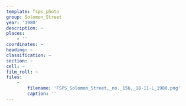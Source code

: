 ```yaml
---
template: fsps_photo
group: Solomon_Street
year: '1980'
description: ~
places:
    - ''
coordinates: ~
heading: ~
classification: ~
section: ~
cell: ~
film_roll: ~
files:
    -
        filename: 'FSPS_Solomon_Street,_no._156,_18-11-L_1980.png'
        caption: ''
---
```

